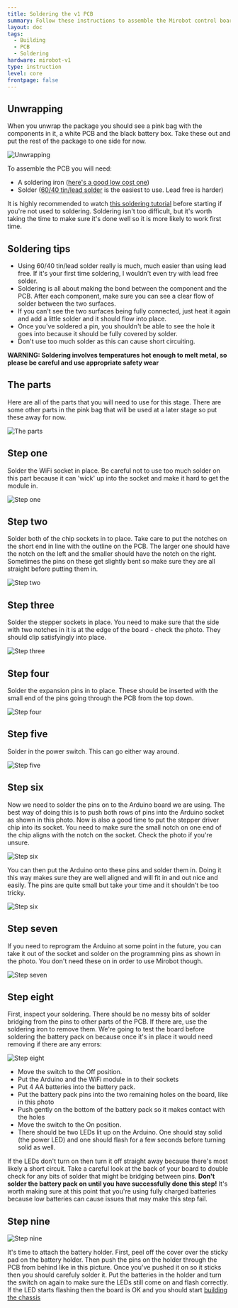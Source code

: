 ```yaml
---
title: Soldering the v1 PCB
summary: Follow these instructions to assemble the Mirobot control board
layout: doc
tags:
  - Building
  - PCB
  - Soldering
hardware: mirobot-v1
type: instruction
level: core
frontpage: false
---
```


Unwrapping
----------

When you unwrap the package you should see a pink bag with the components in it, a white PCB and the black battery box.
Take these out and put the rest of the package to one side for now.

![Unwrapping](/assets/docs/soldering-the-v1-pcb/01.jpg)

To assemble the PCB you will need:

 - A soldering iron ([here's a good low cost one](http://www.amazon.co.uk/gp/product/B000ELJ0C4))
 - Solder ([60/40 tin/lead solder](http://www.amazon.co.uk/gp/product/B00IMM9H3Y) is the easiest to use. Lead free is harder)

It is highly recommended to watch [this soldering tutorial](https://learn.adafruit.com/adafruit-guide-excellent-soldering/) before starting if you're not used to soldering. Soldering isn't too difficult, but it's worth taking the time to make sure it's done well so it is more likely to work first time. 


Soldering tips
--------------

 - Using 60/40 tin/lead solder really is much, much easier than using lead free. If it's your first time soldering, I wouldn't even try with lead free solder.
 - Soldering is all about making the bond between the component and the PCB. After each component, make sure you can see a clear flow of solder between the two surfaces.
 - If you can't see the two surfaces being fully connected, just heat it again and add a little solder and it should flow into place.
 - Once you've soldered a pin, you shouldn't be able to see the hole it goes into because it should be fully covered by solder.
 - Don't use too much solder as this can cause short circuiting.

**WARNING: Soldering involves temperatures hot enough to melt metal, so please be careful and use appropriate safety wear**


The parts
-------------

Here are all of the parts that you will need to use for this stage. There are some other parts in the pink bag that will be used at a later stage so put these away for now.

![The parts](/assets/docs/soldering-the-v1-pcb/02.jpg)


Step one
-------------

Solder the WiFi socket in place. Be careful not to use too much solder on this part because it can 'wick' up into the socket and make it hard to get the module in.

![Step one](/assets/docs/soldering-the-v1-pcb/03.jpg)


Step two
-------------

Solder both of the chip sockets in to place. Take care to put the notches on the short end in line with the outline on the PCB. The larger one should have the notch on the left and the smaller should have the notch on the right. Sometimes the pins on these get slightly bent so make sure they are all straight before putting them in.

![Step two](/assets/docs/soldering-the-v1-pcb/04.jpg)


Step three
-------------

Solder the stepper sockets in place. You need to make sure that the side with two notches in it is at the edge of the board - check the photo. They should clip satisfyingly into place.

![Step three](/assets/docs/soldering-the-v1-pcb/05.jpg)


Step four
-------------

Solder the expansion pins in to place. These should be inserted with the small end of the pins going through the PCB from the top down.

![Step four](/assets/docs/soldering-the-v1-pcb/06.jpg)


Step five
-------------

Solder in the power switch. This can go either way around.

![Step five](/assets/docs/soldering-the-v1-pcb/07.jpg)


Step six
-------------

Now we need to solder the pins on to the Arduino board we are using. The best way of doing this is to push both rows of pins into the Arduino socket as shown in this photo.
Now is also a good time to put the stepper driver chip into its socket. You need to make sure the small notch on one end of the chip aligns with the notch on the socket. Check the photo if you're unsure.

![Step six](/assets/docs/soldering-the-v1-pcb/08.jpg)

You can then put the Arduino onto these pins and solder them in. Doing it this way makes sure they are well aligned and will fit in and out nice and easily. The pins are quite small but take your time and it shouldn't be too tricky.

![Step six](/assets/docs/soldering-the-v1-pcb/09.jpg)


Step seven
-------------

If you need to reprogram the Arduino at some point in the future, you can take it out of the socket and solder on the programming pins as shown in the photo. You don't need these on in order to use Mirobot though.

![Step seven](/assets/docs/soldering-the-v1-pcb/13.jpg)


Step eight
-------------

First, inspect your soldering. There should be no messy bits of solder bridging from the pins to other parts of the PCB. If there are, use the soldering iron to remove them. We're going to test the board before soldering the battery pack on because once it's in place it would need removing if there are any errors:

![Step eight](/assets/docs/soldering-the-v1-pcb/10.jpg)

 - Move the switch to the Off position.
 - Put the Arduino and the WiFi module in to their sockets
 - Put 4 AA batteries into the battery pack.
 - Put the battery pack pins into the two remaining holes on the board, like in this photo
 - Push gently on the bottom of the battery pack so it makes contact with the holes
 - Move the switch to the On position.
 - There should be two LEDs lit up on the Arduino. One should stay solid (the power LED) and one should flash for a few seconds before turning solid as well.

If the LEDs don't turn on then turn it off straight away because there's most likely a short circuit. Take a careful look at the back of your board to double check for any bits of solder that might be bridging between pins.
**Don't solder the battery pack on until you have successfully done this step!**
It's worth making sure at this point that you're using fully charged batteries because low batteries can cause issues that may make this step fail.


Step nine
-------------

![Step nine](/assets/docs/soldering-the-v1-pcb/11.jpg)

It's time to attach the battery holder. First, peel off the cover over the sticky pad on the battery holder. Then push the pins on the holder through the PCB from behind like in this picture. Once you've pushed it on so it sticks then you should carefuly solder it.
Put the batteries in the holder and turn the switch on again to make sure the LEDs still come on and flash correctly. If the LED starts flashing then the board is OK and you should start [building the chassis](/docs/building-the-v1-chassis/)
